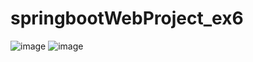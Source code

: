 # springbootWebProject_ex6

![image](https://user-images.githubusercontent.com/46955032/180594936-9be8c473-2f3e-4752-ac16-424dd153b51a.png)
![image](https://user-images.githubusercontent.com/46955032/181208679-19a0f0b7-3a4d-4466-9a45-4039f4dd282b.png)
